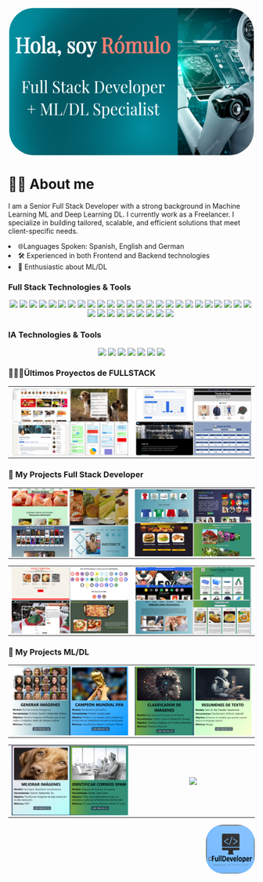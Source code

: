 
<div align="center">
  <img src="https://github.com/romulofull/portada/blob/main/Captura%20de%20pantalla%20(488).png" 
       width="500" 
       height="300" 
       style="border-radius: 50px;" />
</div>
<div> <h1> 👨‍💻 About me</h1>
<p> I am a Senior Full Stack Developer with a strong background in Machine Learning ML and Deep Learning DL. I currently work as a Freelancer. I specialize in building tailored, scalable, and efficient solutions that meet client-specific needs.</p> </li> <p><li>🌐Languages Spoken: Spanish, English and German </li> <li>🛠️ Experienced in both Frontend and Backend technologies</li>  <li>🧠 Enthusiastic about ML/DL</li> </p> 
</div>
<h3>Full Stack Technologies & Tools </h3> 
<p align="center"style="width: 500px">
  <img src="https://img.shields.io/badge/React-20232A?style=for-the-badge&logo=react&logoColor=61DAFB" height="28"/>
  <img src="https://img.shields.io/badge/React_Native-20232A?style=for-the-badge&logo=react&logoColor=61DAFB" height="28"/>
  <img src="https://img.shields.io/badge/Expo-000000?style=for-the-badge&logo=expo&logoColor=white" height="28"/>
  <img src="https://img.shields.io/badge/JavaScript-F7DF1E?style=for-the-badge&logo=javascript&logoColor=black" height="28"/>
  <img src="https://img.shields.io/badge/TypeScript-007ACC?style=for-the-badge&logo=typescript&logoColor=white" height="28"/>
  <img src="https://img.shields.io/badge/Redux-593D88?style=for-the-badge&logo=redux&logoColor=white" height="28"/>
  <img src="https://img.shields.io/badge/Angular-DD0031?style=for-the-badge&logo=angular&logoColor=white" height="28"/>
  <img src="https://img.shields.io/badge/Bootstrap-563D7C?style=for-the-badge&logo=bootstrap&logoColor=white" height="28"/>
  <img src="https://img.shields.io/badge/SASS-CC6699?style=for-the-badge&logo=sass&logoColor=white" height="28"/>
  <img src="https://img.shields.io/badge/HTML5-E34F26?style=for-the-badge&logo=html5&logoColor=white" height="28"/>
  <img src="https://img.shields.io/badge/CSS3-1572B6?style=for-the-badge&logo=css3&logoColor=white" height="28"/>
  <img src="https://img.shields.io/badge/jQuery-0769AD?style=for-the-badge&logo=jquery&logoColor=white" height="28"/>
  <img src="https://img.shields.io/badge/Node.js-43853D?style=for-the-badge&logo=node.js&logoColor=white" height="28"/>
  <img src="https://img.shields.io/badge/Express.js-404d59?style=for-the-badge&logo=express&logoColor=white" height="28"/>
  <img src="https://img.shields.io/badge/Django-092E20?style=for-the-badge&logo=django&logoColor=white" height="28"/>
  <img src="https://img.shields.io/badge/Spring-6DB33F?style=for-the-badge&logo=spring&logoColor=white" height="28"/>
  <img src="https://img.shields.io/badge/Python-14354C?style=for-the-badge&logo=python&logoColor=white" height="28"/>
  <img src="https://img.shields.io/badge/Java-ED8B00?style=for-the-badge&logo=java&logoColor=white" height="28"/>
  <img src="https://img.shields.io/badge/.NET-5C2D91?style=for-the-badge&logo=dotnet&logoColor=white" height="28"/>
  <img src="https://img.shields.io/badge/C%23-239120?style=for-the-badge&logo=c-sharp&logoColor=white" height="28"/>
  <img src="https://img.shields.io/badge/MySQL-4479A1?style=for-the-badge&logo=mysql&logoColor=white" height="28"/>
  <img src="https://img.shields.io/badge/MongoDB-4EA94B?style=for-the-badge&logo=mongodb&logoColor=white" height="28"/>
  <img src="https://img.shields.io/badge/Microsoft_SQL_Server-CC2927?style=for-the-badge&logo=microsoft-sql-server&logoColor=white" height="28"/>
  <img src="https://img.shields.io/badge/Jest-323330?style=for-the-badge&logo=Jest&logoColor=white" height="28"/>
  <img src="https://img.shields.io/badge/Visual_Studio_Code-007ACC?style=for-the-badge&logo=visual-studio-code&logoColor=white" height="28"/>
  <img src="https://img.shields.io/badge/Visual_Studio-5C2D91?style=for-the-badge&logo=visual-studio&logoColor=white" height="28"/>
  <img src="https://img.shields.io/badge/IntelliJ_IDEA-000000?style=for-the-badge&logo=intellij-idea&logoColor=white" height="28"/>
  <img src="https://img.shields.io/badge/Apache_NetBeans-1B6AC6?style=for-the-badge&logo=apache-netbeans-ide&logoColor=white" height="28"/>
  <img src="https://img.shields.io/badge/Windows_Terminal-4D4D4D?style=for-the-badge&logo=windows-terminal&logoColor=white" height="28"/>
  <img src="https://img.shields.io/badge/PowerShell-5391FE?style=for-the-badge&logo=powershell&logoColor=white" height="28"/>
  <img src="https://img.shields.io/badge/Jira-0052CC?style=for-the-badge&logo=Jira&logoColor=white" height="28"/>
  <img src="https://img.shields.io/badge/Tableau-E97627?style=for-the-badge&logo=Tableau&logoColor=white" height="28"/>
  <img src="https://img.shields.io/badge/Microsoft_Excel-217346?style=for-the-badge&logo=microsoft-excel&logoColor=white" height="28"/>
  <img src="https://img.shields.io/badge/Vercel-000000?style=for-the-badge&logo=vercel&logoColor=white" height="28"/>
</p>
<h3>IA Technologies & Tools </h3> <p>  <p align="center">
  <img src="https://img.shields.io/badge/Python-3776AB?style=for-the-badge&logo=python&logoColor=white" height="28"/>
  <img src="https://img.shields.io/badge/Numpy-013243?style=for-the-badge&logo=numpy&logoColor=white" height="28"/>
  <img src="https://img.shields.io/badge/Pandas-150458?style=for-the-badge&logo=pandas&logoColor=white" height="28"/>
  <img src="https://img.shields.io/badge/Matplotlib-008B8B?style=for-the-badge&logo=matplotlib&logoColor=white" height="28"/>
  <img src="https://img.shields.io/badge/Jupyter-F37626?style=for-the-badge&logo=jupyter&logoColor=white" height="28"/>
  <img src="https://img.shields.io/badge/PyTorch-EE4C2C?style=for-the-badge&logo=pytorch&logoColor=white" height="28"/>
  <img src="https://img.shields.io/badge/Scikit--learn-F7931E?style=for-the-badge&logo=scikit-learn&logoColor=white" height="28"/>
</p>

<h3>👨‍💻✨Ültimos Proyectos de FULLSTACK</h3>
<table>
<tr>    
<td width="50%">    
<div align="center">
<img align="center" src="https://github.com/romulofull/romulofoto5/blob/main/Captura%20de%20pantalla%20(611).png?raw=true" alt="Portfolio of Projects" />
</div> 
</td>  
<td width="50%">    
<div align="center">
<img align="center" src="https://github.com/romulofull/fotoproyecto8/blob/main/Captura%20de%20pantalla%20(782).png?raw=true" alt="Portfolio of Projects" />
</div> 
</td>    
</table>  

<h3>🚀 My Projects Full Stack Developer</h3>
<table>
<tr>
<td width="50%">
<div align="center">
<img align="center"  src="https://github.com/romulofull/romulofotos1/blob/main/Captura%20de%20pantalla%20(500).png?raw=true" alt="Portfolio of Projects"/>
</div>                                                                                    
</td>
<td width="50%">
<div align="center">                                       
<img align="center"  src="https://github.com/romulofull/fotoProyectos2/blob/main/Captura%20de%20pantalla%20(501).png?raw=true" alt="Portfolio of Projects" />
</div>      
</td>
</table>  
<table>
<tr>    
<td width="50%">    
<div align="center">
<img align="center" src="https://github.com/romulofull/fotoProyecto3/blob/main/Captura%20de%20pantalla%20(502).png?raw=true" alt="Portfolio of Projects" />
</div> 
</td>
<td width="50%">        
<div align="center">
<img align="center" src="https://github.com/romulofull/FotoProjecto4/blob/main/Captura%20de%20pantalla%20(525).png?raw=true" />
</div>
</td>    
</table>  

<h3>🤖 My Projects ML/DL </h3>
<table>
<tr>    
<td width="50%">    
<div align="center">
<img align="center" src="https://github.com/romulofull/fotoproyecto4/blob/main/Captura%20de%20pantalla%20(491).png?raw=true" alt="Portfolio of Projects" />
</div> 
</td>
<td width="50%">        
<div align="center">
<img align="center" src="https://github.com/romulofull/fotoproyecto5/blob/main/Captura%20de%20pantalla%20(451).png?raw=true" />
</div>
</td>    
</table>
<table>
<tr>    
<td width="50%">    
<div align="center">
<img align="center" src="https://github.com/romulofull/fotoproyecto6/blob/main/Captura%20de%20pantalla%20(453).png?raw=true" alt="Portfolio of Projects" />
</div> 
</td>
<td width="50%">        
<div align="center">
<img align="center" src="https://github.com/romulofull/fotoproyecto7/blob/main/Captura%20de%20pantalla%20(454).png?raw=true" />
</div>
</td>    
</table>  

<img align="right" height="100" width="100" src="https://github.com/romulofull/logo/blob/main/fototo.png?raw=true" alt="Rómulo's Logo" style="border-radius: 35px;"/>
